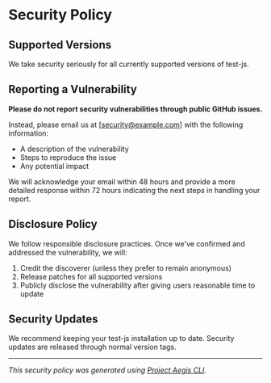# Security Policy

## Supported Versions

We take security seriously for all currently supported versions of test-js.

## Reporting a Vulnerability

**Please do not report security vulnerabilities through public GitHub issues.**

Instead, please email us at [security@example.com] with the following information:

- A description of the vulnerability
- Steps to reproduce the issue
- Any potential impact

We will acknowledge your email within 48 hours and provide a more detailed response within 72 hours indicating the next steps in handling your report.

## Disclosure Policy

We follow responsible disclosure practices. Once we've confirmed and addressed the vulnerability, we will:

1. Credit the discoverer (unless they prefer to remain anonymous)
2. Release patches for all supported versions
3. Publicly disclose the vulnerability after giving users reasonable time to update

## Security Updates

We recommend keeping your test-js installation up to date. Security updates are released through normal version tags.

---

*This security policy was generated using [Project Aegis CLI](https://github.com/JamesTheGiblet/Project-Aegis-CLI).*